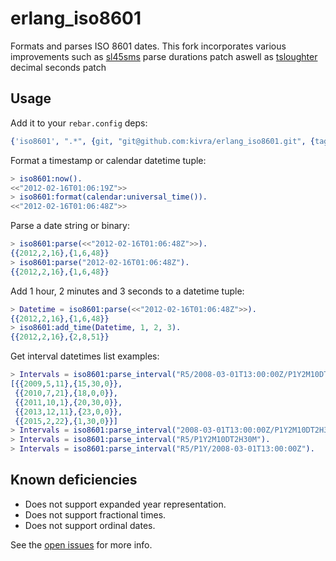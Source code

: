 # erlang_iso8601 #

Formats and parses ISO 8601 dates. This fork incorporates various improvements
such as [sl45sms](https://www.github.com/sl45sms) parse durations patch aswell
as [tsloughter](https://www.github.com/tsloughter) decimal seconds patch

## Usage ##

Add it to your `rebar.config` deps:

```erlang
{'iso8601', ".*", {git, "git@github.com:kivra/erlang_iso8601.git", {tag, "1.2.0"}}}
```

Format a timestamp or calendar datetime tuple:

```erlang
> iso8601:now().
<<"2012-02-16T01:06:19Z">>
> iso8601:format(calendar:universal_time()).
<<"2012-02-16T01:06:48Z">>
```

Parse a date string or binary:

```erlang
> iso8601:parse(<<"2012-02-16T01:06:48Z">>).
{{2012,2,16},{1,6,48}}
> iso8601:parse("2012-02-16T01:06:48Z").
{{2012,2,16},{1,6,48}}
```

Add 1 hour, 2 minutes and 3 seconds to a datetime tuple:

```erlang
> Datetime = iso8601:parse(<<"2012-02-16T01:06:48Z">>).
{{2012,2,16},{1,6,48}}
> iso8601:add_time(Datetime, 1, 2, 3).
{{2012,2,16},{2,8,51}}
```

Get interval datetimes list examples:

```erlang
> Intervals = iso8601:parse_interval("R5/2008-03-01T13:00:00Z/P1Y2M10DT2H30M").
[{{2009,5,11},{15,30,0}},
 {{2010,7,21},{18,0,0}},
 {{2011,10,1},{20,30,0}},
 {{2013,12,11},{23,0,0}},
 {{2015,2,22},{1,30,0}}]
> Intervals = iso8601:parse_interval("2008-03-01T13:00:00Z/P1Y2M10DT2H30M").
> Intervals = iso8601:parse_interval("R5/P1Y2M10DT2H30M").
> Intervals = iso8601:parse_interval("R5/P1Y/2008-03-01T13:00:00Z").
```

## Known deficiencies ##

* Does not support expanded year representation.
* Does not support fractional times.
* Does not support ordinal dates.

See the [open issues](https://github.com/seansawyer/erlang_iso8601/issues)
for more info.
